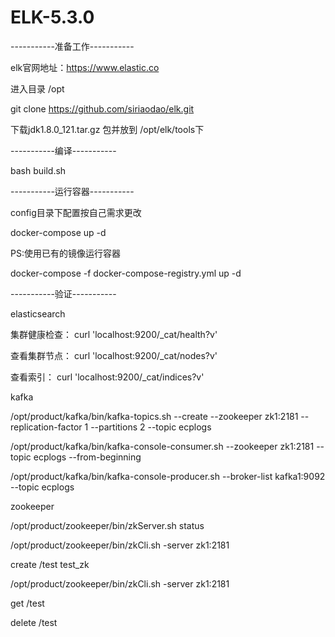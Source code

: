 # ELK-5.3.0

-----------准备工作-----------

elk官网地址：https://www.elastic.co

进入目录 /opt 

git clone https://github.com/siriaodao/elk.git 

下载jdk1.8.0_121.tar.gz 包并放到 /opt/elk/tools下

-----------编译-----------

bash build.sh

-----------运行容器-----------

config目录下配置按自己需求更改

docker-compose up -d  

PS:使用已有的镜像运行容器

docker-compose -f docker-compose-registry.yml up -d

-----------验证-----------

elasticsearch

集群健康检查： curl 'localhost:9200/_cat/health?v'

查看集群节点： curl 'localhost:9200/_cat/nodes?v'

查看索引： curl 'localhost:9200/_cat/indices?v'

kafka

/opt/product/kafka/bin/kafka-topics.sh --create --zookeeper zk1:2181 --replication-factor 1 --partitions 2 --topic ecplogs

/opt/product/kafka/bin/kafka-console-consumer.sh --zookeeper zk1:2181 --topic ecplogs --from-beginning

/opt/product/kafka/bin/kafka-console-producer.sh --broker-list kafka1:9092 --topic ecplogs

zookeeper

/opt/product/zookeeper/bin/zkServer.sh status

/opt/product/zookeeper/bin/zkCli.sh -server zk1:2181

create /test test_zk

/opt/product/zookeeper/bin/zkCli.sh -server zk1:2181

get /test

delete /test
